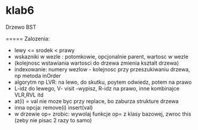 klab6
=====

Drzewo BST


=====
Zalozenia:

 - lewy <= srodek < prawy
 - wskazniki w wezle : potomkowie, opcjonalnie parent, wartosc w wezle
 - (kolejnosc wstawiania wartosci do drzewa zmienia ksztalt drzewa)
 - indexowanie: numery wezlow - kolejnosc przy przeszukiwaniu drzewa, np metoda inOrder
 - algorytm np LVR: na lewo, do skutku, poytem odwiedz, potem na prawo
 - L-idz do lewego, V- visit -wypisz, R-idz na prawo, inne kombinajce VLR,RVL itd
 - at(i) = val nie moze byc przy replace, bo zaburza strukture drzewa
 - inna opcja: remove(i) insert(val)
 - w drzewie op= zrobic: wywolaj funkcje op= z klasy bazowej, zwroc this (zeby nie pisac 2 razy to samo)
